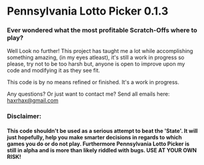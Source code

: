 # Pennsylvania Lotto Picker 0.1.3


### Ever wondered what the most profitable Scratch-Offs where to play?

Well Look no further! This project  has taught me a lot while accomplishing something amazing, (in my eyes atleast), it's still a work in progress so please, try not to be too harsh but, anyone is open to improve upon my code and modifying it as they see fit.

This code is by no means refined or finished. It's a work in progress.

Any questions? Or just want to contact me?
Send all emails here: haxrhax@gmail.com


### Disclaimer:
####    This code shouldn't be used as a serious attempt to beat the 'State'. It will just hopefully, help you make smarter decisions in regards to which games you do or do not play. Furthermore Pennsylvania Lotto Picker is still in alpha and is more than likely riddled with bugs. USE AT YOUR OWN RISK!
